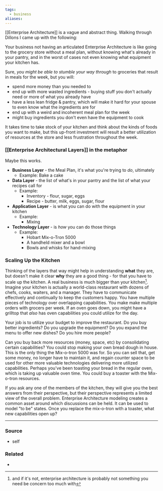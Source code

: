 ```yaml
---
tags:
  - business
aliases:
---
```

[[Enterprise Architecture]] is a vague and abstract thing. Walking through Dillons I came up with the following:

Your business not having an articulated Enterprise Architecture is like going to the grocery store without a meal plan, without knowing what's already in your pantry, and in the worst of cases not even knowing what equipment your kitchen has. 

Sure, *you might be able to stumble your way through* to groceries that result in meals for the week, but you will:
- spend more money than you needed to
- end up with more wasted ingredients - buying stuff you don't actually need or more of what you already have
- have a less lean fridge & pantry, which will make it hard for your spouse to even know what the ingredients are for
- end up with a weird and incoherent meal plan for the week
- might buy ingredients you don't even have the equipment to cook

It takes time to take stock of your kitchen and think about the kinds of foods you want to make, but this up-front investment will result a better utilization of resources at the store and less frustration throughout the week.
### [[Enterprise Architectural Layers]] in the metaphor
Maybe this works.
- **Business Layer** - the Meal Plan, it's what you're trying to *do*, ultimately
	- Example: Bake a cake
- **Data Layer** - the list of what's in your pantry and the list of what your recipes call for
	- Example: 
		- Inventory - flour, sugar, eggs
		- Recipe - butter, milk, eggs, sugar, flour
- **Application Layer** - is what you can do with the equipment in your kitchen
	- Example: 
		- Mixing
- **Technology Layer** - is *how* you can do those things
	- Example:
		- Hobart Mix-o-Tron 5000
		- A handheld mixer and a bowl
		- Bowls and whisks for hand-mixing
### Scaling Up the Kitchen
Thinking of the layers that way might help in understanding **what** they are, but doesn't make it clear **why** they are a good thing - for that you have to scale up the kitchen. 
A real business is much bigger than your kitchen[^1]. Imagine your kitchen is actually a world-class restaurant with dozens of chefs, cooks, waiters, and a manager. They have to communicate effectively and continually to keep the customers happy. You have multiple pieces of technology over overlapping capabilities. You make make multiple orders with grocers per week. If an oven goes down, you might have a grilltop that *also* has oven capabilities you could utilize for the day.  

Your job is to utilize your budget to improve the restaurant. Do you buy better ingredients? Do you upgrade the equipment? Do you expand the menu to offer new dishes? Do you hire more people? 

Can you buy back more resources (money, space, etc) by consolidating certain capabilities? You could stop making your own bread dough in house. This is the only thing the Mix-o-tron 5000 was for. So you can sell that, get some money, no longer have to maintain it, and regain counter space to be used for other more valuable technologies delivering more utilized capabilities. Perhaps you've been toasting your bread in the regular oven, which is taking up valuable oven time. You could buy a toaster with the Mix-o-tron resources. 

If you ask any one of the members of the kitchen, they will give you the best answers from their perspective, but their perspective represents a limited view of the overall problem. Enterprise Architecture modeling creates a common asset around which discussions can be held. It can be used to model "to be" states. Once you replace the mix-o-tron with a toaster, what new capabilities open up?

[^1]: and if it's not, enterprise architecture is probably not something you need be concern too much with
****
### Source
- self
### Related
- 